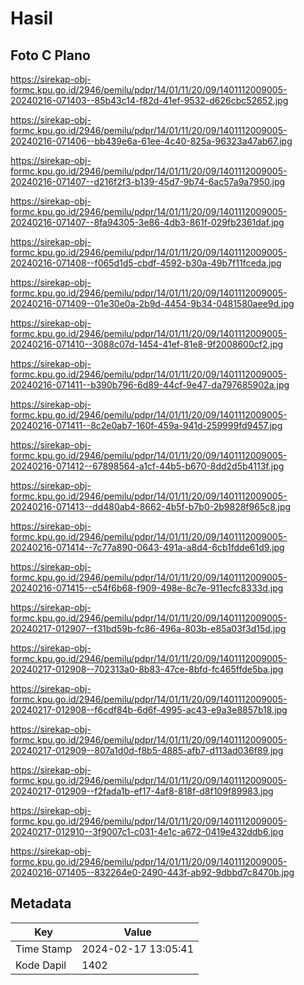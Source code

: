 # Hasil

## Foto C Plano

https://sirekap-obj-formc.kpu.go.id/2946/pemilu/pdpr/14/01/11/20/09/1401112009005-20240216-071403--85b43c14-f82d-41ef-9532-d626cbc52652.jpg

https://sirekap-obj-formc.kpu.go.id/2946/pemilu/pdpr/14/01/11/20/09/1401112009005-20240216-071406--bb439e6a-61ee-4c40-825a-96323a47ab67.jpg

https://sirekap-obj-formc.kpu.go.id/2946/pemilu/pdpr/14/01/11/20/09/1401112009005-20240216-071407--d216f2f3-b139-45d7-9b74-6ac57a9a7950.jpg

https://sirekap-obj-formc.kpu.go.id/2946/pemilu/pdpr/14/01/11/20/09/1401112009005-20240216-071407--8fa94305-3e86-4db3-861f-029fb2361daf.jpg

https://sirekap-obj-formc.kpu.go.id/2946/pemilu/pdpr/14/01/11/20/09/1401112009005-20240216-071408--f065d1d5-cbdf-4592-b30a-49b7f11fceda.jpg

https://sirekap-obj-formc.kpu.go.id/2946/pemilu/pdpr/14/01/11/20/09/1401112009005-20240216-071409--01e30e0a-2b9d-4454-9b34-0481580aee9d.jpg

https://sirekap-obj-formc.kpu.go.id/2946/pemilu/pdpr/14/01/11/20/09/1401112009005-20240216-071410--3088c07d-1454-41ef-81e8-9f2008600cf2.jpg

https://sirekap-obj-formc.kpu.go.id/2946/pemilu/pdpr/14/01/11/20/09/1401112009005-20240216-071411--b390b796-6d89-44cf-9e47-da797685902a.jpg

https://sirekap-obj-formc.kpu.go.id/2946/pemilu/pdpr/14/01/11/20/09/1401112009005-20240216-071411--8c2e0ab7-160f-459a-941d-259999fd9457.jpg

https://sirekap-obj-formc.kpu.go.id/2946/pemilu/pdpr/14/01/11/20/09/1401112009005-20240216-071412--67898564-a1cf-44b5-b670-8dd2d5b4113f.jpg

https://sirekap-obj-formc.kpu.go.id/2946/pemilu/pdpr/14/01/11/20/09/1401112009005-20240216-071413--dd480ab4-8662-4b5f-b7b0-2b9828f965c8.jpg

https://sirekap-obj-formc.kpu.go.id/2946/pemilu/pdpr/14/01/11/20/09/1401112009005-20240216-071414--7c77a890-0643-491a-a8d4-6cb1fdde61d9.jpg

https://sirekap-obj-formc.kpu.go.id/2946/pemilu/pdpr/14/01/11/20/09/1401112009005-20240216-071415--c54f6b68-f909-498e-8c7e-911ecfc8333d.jpg

https://sirekap-obj-formc.kpu.go.id/2946/pemilu/pdpr/14/01/11/20/09/1401112009005-20240217-012907--f31bd59b-fc86-496a-803b-e85a03f3d15d.jpg

https://sirekap-obj-formc.kpu.go.id/2946/pemilu/pdpr/14/01/11/20/09/1401112009005-20240217-012908--702313a0-8b83-47ce-8bfd-fc465ffde5ba.jpg

https://sirekap-obj-formc.kpu.go.id/2946/pemilu/pdpr/14/01/11/20/09/1401112009005-20240217-012908--f6cdf84b-6d6f-4995-ac43-e9a3e8857b18.jpg

https://sirekap-obj-formc.kpu.go.id/2946/pemilu/pdpr/14/01/11/20/09/1401112009005-20240217-012909--807a1d0d-f8b5-4885-afb7-d113ad036f89.jpg

https://sirekap-obj-formc.kpu.go.id/2946/pemilu/pdpr/14/01/11/20/09/1401112009005-20240217-012909--f2fada1b-ef17-4af8-818f-d8f109f89983.jpg

https://sirekap-obj-formc.kpu.go.id/2946/pemilu/pdpr/14/01/11/20/09/1401112009005-20240217-012910--3f9007c1-c031-4e1c-a672-0419e432ddb6.jpg

https://sirekap-obj-formc.kpu.go.id/2946/pemilu/pdpr/14/01/11/20/09/1401112009005-20240216-071405--832264e0-2490-443f-ab92-9dbbd7c8470b.jpg


## Metadata

| Key        | Value               |
| ---------- | ------------------- |
| Time Stamp | 2024-02-17 13:05:41 |
| Kode Dapil | 1402                |



